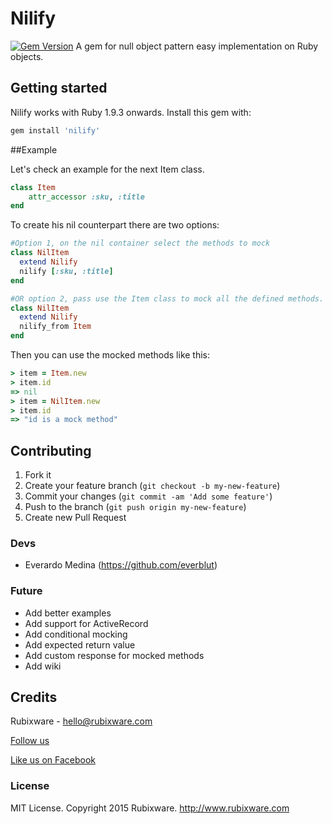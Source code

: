 # Nilify
[![Gem Version](https://badge.fury.io/rb/nilify.svg)](http://badge.fury.io/rb/nilify)
A gem for null object pattern easy implementation on Ruby objects.

## Getting started

Nilify works with Ruby 1.9.3 onwards. Install this gem with:

```ruby
gem install 'nilify'
```

##Example

Let's check an example for the next Item class.

```ruby
class Item
	attr_accessor :sku, :title
end
```

To create his nil counterpart there are two options:

```ruby
#Option 1, on the nil container select the methods to mock
class NilItem
  extend Nilify
  nilify [:sku, :title]
end

#OR option 2, pass use the Item class to mock all the defined methods.
class NilItem
  extend Nilify
  nilify_from Item
end
```

Then you can use the mocked methods like this:

```ruby
> item = Item.new
> item.id
=> nil
> item = NilItem.new
> item.id
=> "id is a mock method"
```


## Contributing

1. Fork it
2. Create your feature branch (`git checkout -b my-new-feature`)
3. Commit your changes (`git commit -am 'Add some feature'`)
4. Push to the branch (`git push origin my-new-feature`)
5. Create new Pull Request

### Devs

* Everardo Medina (https://github.com/everblut)

### Future

* Add better examples
* Add support for ActiveRecord
* Add conditional mocking
* Add expected return value
* Add custom response for mocked methods
* Add wiki


## Credits
Rubixware - hello@rubixware.com

[Follow us](http://twitter.com/rubixware "Follow us")


[Like us on Facebook](https://www.facebook.com/rubixware "Like us on Facebook")


### License

MIT License. Copyright 2015 Rubixware. http://www.rubixware.com
